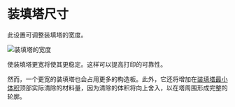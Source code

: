 装填塔尺寸
====
此设置可调整装填塔的宽度。

![装填塔的宽度](../images/prime_tower.svg)

使装填塔更宽将使其更稳定。这样可以提高打印的可靠性。

然而，一个更宽的装填塔也会占用更多的构造板。此外，它还将增加在[装填塔最小体积](prime_tower_min_volume.md)顶部实际清除的材料量，因为清除的体积将向上舍入，以在塔周围形成完整的轮廓。

